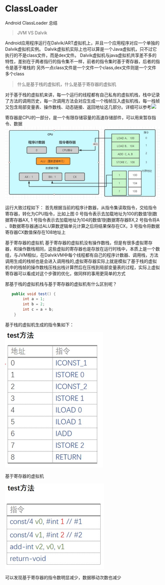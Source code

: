 # ClassLoader
Android ClassLoader 总结

> JVM VS  Dalvik

Android应用程序运行在Dalvik/ART虚拟机上，并且一个应用程序对应一个单独的Dalvik虚拟机实例。
Dalvik虚拟机实际上也可以算是一个Java虚拟机，只不过它执行的不是class文件，而是dex文件。
Dalvik虚拟机与java虚拟机共享差不多的特性，差别在于两者指行的指令集不一样，前者的指令集时基于寄存器，后者的指令是基于堆栈的 
另外一点class文件是一个文件一个class,dex文件则是一个文件多个class


> 什么是基于栈的虚拟机，什么是基于寄存器的虚拟机

对于基于栈的虚拟机来讲，每一个运行的线程都有自己私有的虚拟机栈，栈中记录了方法的调用历史，每一次调用方法会对应生成一个栈帧压入虚拟机栈，每一栈帧又包含局部变量表、操作数栈、动态链接、返回地址这几部分。详细可以参考![](https://github.com/ZhongXiaoHong/JVM)

寄存器是CPU的一部分，是一个有限存储容量的高速存储部件，可以用来暂存指令、数据
![](https://github.com/ZhongXiaoHong/ClassLoader/blob/master/61788888.jpg)

运行大致过程如下：
首先根据当前的程序计数器，从指令集读取指令，交给指令寄存器，转化为CPU指令，比如上图 0 号指令表示去加载地址为100的数值1到数据寄存器AX,
1 号指令表示去加载地址为104的数值1到数据寄存器BX,2 号指令将A 、B数据寄存器通过ALU算数逻辑单元计算之后将结果保存在CX，3 号指令将数据寄存器CX数值保存在108地址上


基于寄存器的虚拟机
基于寄存器的虚拟机没有操作数栈，但是有很多虚拟寄存器，和操作数栈相同，这些虚拟的寄存器也是存放在运行时栈中，本质上是一个数组，与JVM相似，在DalvikVM中每个线程都有自己的程序计数器、调用栈，方法调用生成的栈帧也是会进入调用栈的,虚拟寄存器实际上就是模拟了基于栈的虚拟机中的栈帧的操作数栈压栈出栈计算然后在压栈到局部变量表的过程，实际上虚拟寄存器可以看成对这个步骤的优化，做同样的事用更简单的方式

那基于栈的虚拟机栈与基于寄存器的虚拟机有什么区别呢？

```java
   public void test() {
        int a = 1;
        int b = 2;
        int c = a + b;
    }

```
基于栈的虚拟机生成的指令集如下：

![](https://github.com/ZhongXiaoHong/ClassLoader/blob/master/6179999999999999999.jpg)

基于寄存器的虚拟机

![](https://github.com/ZhongXiaoHong/ClassLoader/blob/master/617666666666666.jpg)

可以发现基于寄存器的指令数明显减少，数据移动次数也减少











